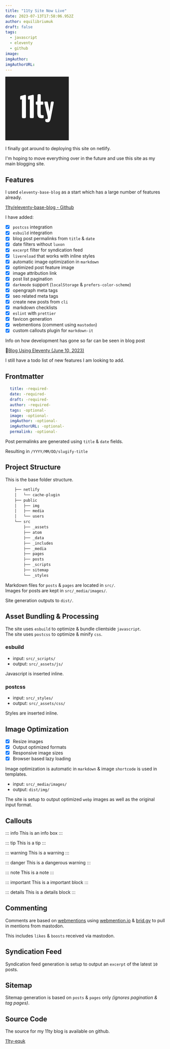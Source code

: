 ```yaml
---
title: "11ty Site Now Live"
date: 2023-07-13T17:58:06.952Z
author: equilibriumuk
draft: false
tags:
  - javascript
  - eleventy
  - github
image:
imgAuthor:
imgAuthorURL:
---
```


![11ty logo](../_media/images/11ty-200.png)

I finally got around to deploying this site on netlify.

I'm hoping to move everything over in the future and use this site as my main blogging site.

## Features

I used `eleventy-base-blog` as a start which has a large number of features already.

<i class="fa fa-link"></i> <a href="https://github.com/11ty/eleventy-base-blog/" target="_blank" rel="noopener noreferrer">11ty/eleventy-base-blog - Github</a>

I have added:

- [x] `postcss` integration
- [x] `esbuild` integration
- [x] blog post permalinks from `title` & `date`
- [x] date filters without `luxon`
- [x] `excerpt` filter for syndication feed
- [x] `livereload` that works with inline styles
- [x] automatic image optimization in `markdown`
- [x] optimized post feature image
- [x] image attribution link
- [x] post list pagination
- [x] `darkmode` support (`localStorage` & `prefers-color-scheme`)
- [x] opengraph meta tags
- [x] seo related meta tags
- [x] create new posts from `cli`
- [x] markdown checklists
- [x] `eslint` with `prettier`
- [x] favicon generation
- [x] webmentions (comment using `mastodon`)
- [x] custom callouts plugin for `markdown-it`

Info on how development has gone so far can be seen in blog post

📝<a href="/2023/06/10/blog-using-eleventy/">Blog Using Eleventy (June 10, 2023)</a><br/>

I still have a todo list of new features I am looking to add.

## Frontmatter

```yaml
  title: -required-
  date: -required-
  draft: -required-
  author: -required-
  tags: -optional-
  image: -optional-
  imgAuthor: -optional-
  imgAuthorURL: -optional-
  permalink: -optional-
```

Post permalinks are generated using `title` & `date` fields.

Resulting in `/YYYY/MM/DD/slugify-title`

## Project Structure

This is the base folder structure.

```bash
    ├── netlify
    │   └── cache-plugin
    ├── public
    │   ├── img
    │   ├── media
    │   └── users
    └── src
        ├── _assets
        ├── atom
        ├── _data
        ├── _includes
        ├── _media
        ├── pages
        ├── posts
        ├── _scripts
        ├── sitemap
        └── _styles
```

Markdown files for `posts` & `pages` are located in `src/`.<br/>
Images for posts are kept in `src/_media/images/`.

Site generation outputs to `dist/`.

## Asset Bundling & Processing

The site uses `esbuild` to optimize & bundle clientside `javascript`.<br/>
The site uses `postcss` to optimize & minify `css`.

### esbuild

- input: `src/_scripts/`
- output: `src/_assets/js/`

Javascript is inserted inline.

### postcss

- input: `src/_styles/`
- output: `src/_assets/css/`

Styles are inserted inline.

## Image Optimization

- [x] Resize images
- [x] Output optimized formats
- [x] Responsive image sizes
- [x] Browser based lazy loading

Image optimization is automatic in `markdown` & image `shortcode` is used in templates.

- input: `src/_media/images/`
- output: `dist/img/`

The site is setup to output optimized `webp` images as well as the original input format.

## Callouts

::: info
This is an info box
:::

::: tip
This is a tip
:::

::: warning
This is a warning
:::

::: danger
This is a dangerous warning
:::

::: note
This is a note
:::

::: important
This is a important block
:::

::: details
This is a details block
:::

## Commenting

Comments are based on <a href="/2023/07/18/adding-webmentions-in-eleventy/" target="_blank" rel="noopener noreferrer">webmentions</a> using <a href="https://webmention.io/" target="_blank" rel="noopener noreferrer">webmention.io</a> & <a href="https://brid.gy/" target="_blank" rel="noopener noreferrer">brid.gy</a> to pull in mentions from mastodon.

This includes `likes` & `boosts` received via mastodon.

## Syndication Feed

Syndication feed generation is setup to output an `excerpt` of the latest `10` posts.

## Sitemap

Sitemap generation is based on `posts` & `pages` only _(ignores pagination & tag pages)_.

## Source Code

The source for my 11ty blog is available on github.

<a class="github" href="https://github.com/equk/11ty-equk" aria-label="View on GitHub" target="_blank" rel="noopener noreferrer"><i class="fa fa-github"></i> 11ty-equk</a>
